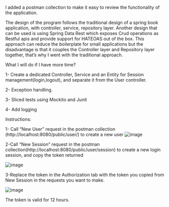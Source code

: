 I added a postman collection to make it easy to review the functionality of the application.

The design of the program follows the traditional design of a spring book application, with controller, service, repository layer. Another design that can be used is using Spring Data Rest which exposes Crud operations as Restful apis and provide support for HATEOAS out of the box.
This approach can reduce the boilerplate for small applications but the disadvantage is that it couples the Controller layer and Repository layer together, that’s why I went with the traditional approach.   

What I will do if I have more time?

1- Create a dedicated Controller, Service and an Entity for Session management(login,logout), and separate it from the User controller. 

2- Exception handling.

3- Sliced tests using Mockito and Junit

4- Add logging

Instructions:

1- Call “New User” request in the postman collection (http://localhost:8080/public/user/) to create a new user
![image](https://github.com/samky987/Notes-App/assets/63223538/e41f658c-9fd7-4dca-b00f-1ed639eacd66)

2-Call “New Session” request in the postman collection(http://localhost:8080/public/user/session) to create a new login session, and copy the token returned

![image](https://github.com/samky987/Notes-App/assets/63223538/0adb7df0-56e3-4600-9caf-9cfd4a329409)

3-Replace the token in the Authorization tab with the token you copied from New Session in the requests you want to make.

![image](https://github.com/samky987/Notes-App/assets/63223538/cf8f6fe8-07f4-4cb2-b479-368deb4e84bb)


The token is valid for 12 hours.
